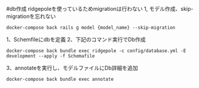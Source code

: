 #db作成
ridgepoleを使っているためmigrationは行わない
1, モデル作成、skip-migrationを忘れない
```
docker-compose back rails g model {model_name} --skip-migration
```
1、Schemfileにdbを定義
2、下記のコマンド実行でDb作成
```
docker-compose back bundle exec ridgepole -c config/database.yml -E development --apply -f Schemafile
```
3、annotateを実行し、モデルファイルにDb詳細を追加
```
docker-compose back bundle exec annotate
```

